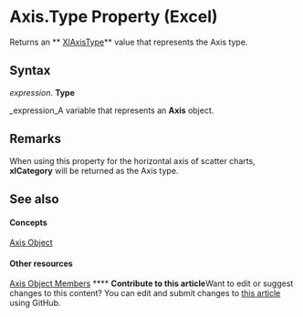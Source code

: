 
# Axis.Type Property (Excel)

Returns an  ** [XlAxisType](4c8654a8-2268-3c1d-ea24-6c79153a69ec.md)** value that represents the Axis type.


## Syntax

 _expression_. **Type**

 _expression_A variable that represents an  **Axis** object.


## Remarks

When using this property for the horizontal axis of scatter charts,  **xlCategory** will be returned as the Axis type.


## See also


#### Concepts


 [Axis Object](7e08c61b-90f4-8d91-0ee2-84283d10b324.md)
#### Other resources


 [Axis Object Members](2b60f79e-339d-a6cf-7ec6-a915b550c634.md)
****   **Contribute to this article**Want to edit or suggest changes to this content? You can edit and submit changes to  [this article](https://github.com/jhershey00/VBA_Excel_Test/OpenXMLCon/articles/897e92e2-5d35-f355-1eeb-f946a85ed77e.md) using GitHub.

